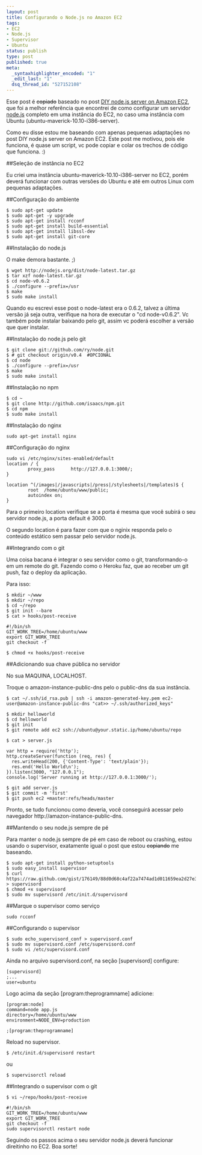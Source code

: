 ```yaml
--- 
layout: post
title: Configurando o Node.js no Amazon EC2
tags: 
- EC2
- Node.js
- Supervisor
- Ubuntu
status: publish
type: post
published: true
meta: 
  _syntaxhighlighter_encoded: "1"
  _edit_last: "1"
  dsq_thread_id: "527152108"
---
```

Esse post é <del>copiado</del> baseado no post [DIY node.js server on Amazon EC2](http://cuppster.com/2011/05/12/diy-node-js-server-on-amazon-ec2/), que foi a melhor referência que encontrei de como configurar um servidor [node.js](http://nodejs.org) completo em uma instância do EC2, no caso uma instância com Ubuntu (ubuntu-maverick-10.10-i386-server). 

<!--more-->

Como eu disse estou me baseando com apenas pequenas adaptações no post DIY node.js server on Amazon EC2. Este post me motivou, pois ele funciona, é quase um script, vc pode copiar e colar os trechos de código que funciona. :)

##Seleção de instância no EC2

Eu criei uma instância ubuntu-maverick-10.10-i386-server no EC2, porém deverá funcionar com outras versões do Ubuntu e até em outros Linux com pequenas adaptações.

##Configuração do ambiente

    $ sudo apt-get update
    $ sudo apt-get -y upgrade
    $ sudo apt-get install rcconf
    $ sudo apt-get install build-essential
    $ sudo apt-get install libssl-dev
    $ sudo apt-get install git-core

##Instalação do node.js


O make demora bastante. ;)

    $ wget http://nodejs.org/dist/node-latest.tar.gz
    $ tar xzf node-latest.tar.gz
    $ cd node-v0.6.2
    $ ./configure --prefix=/usr
    $ make
    $ sudo make install

Quando eu escrevi esse post o node-latest era o 0.6.2, talvez a última versão já seja outra, verifique na hora de executar o "cd node-v0.6.2". Vc também pode instalar baixando pelo git, assim vc poderá escolher a versão que quer instalar.

##Instalação do node.js pelo git

    $ git clone git://github.com/ry/node.git
    $ # git checkout origin/v0.4  #OPCIONAL
    $ cd node
    $ ./configure --prefix=/usr
    $ make
    $ sudo make install

##Instalação no npm

    $ cd ~
    $ git clone http://github.com/isaacs/npm.git
    $ cd npm
    $ sudo make install

##Instalação do nginx

    sudo apt-get install nginx

##Configuração do nginx

    sudo vi /etc/nginx/sites-enabled/default
    location / {
            proxy_pass      http://127.0.0.1:3000/;
    }
    
    location ^(/images|/javascripts|/press|/stylesheets|/templates)$ {
            root  /home/ubuntu/www/public;
            autoindex on;
    }

Para o primeiro location verifique se a porta é mesma que você subirá o seu servidor node.js, a porta default é 3000.

O segundo location é para fazer com que o nginix responda pelo o conteúdo estático sem passar pelo servidor node.js.

##Integrando com o git

Uma coisa bacana é integrar o seu servidor como o git, transformando-o em um remote do git. Fazendo como o Heroku faz, que ao receber um git push, faz o deploy da aplicação. 

Para isso:

    $ mkdir ~/www
    $ mkdir ~/repo
    $ cd ~/repo
    $ git init --bare
    $ cat > hooks/post-receive
    
    #!/bin/sh
    GIT_WORK_TREE=/home/ubuntu/www
    export GIT_WORK_TREE
    git checkout -f
    
    $ chmod +x hooks/post-receive

##Adicionando sua chave pública no servidor

No sua MAQUINA, LOCALHOST. 

Troque o amazon-instance-public-dns pelo o public-dns da sua instância.

    $ cat ~/.ssh/id_rsa.pub | ssh -i amazon-generated-key.pem ec2-user@amazon-instance-public-dns "cat>> ~/.ssh/authorized_keys"
    
    $ mkdir helloworld
    $ cd helloworld
    $ git init
    $ git remote add ec2 ssh://ubuntu@your.static.ip/home/ubuntu/repo
    
    $ cat > server.js
    
    var http = require('http');
    http.createServer(function (req, res) {
      res.writeHead(200, {'Content-Type': 'text/plain'});
      res.end('Hello World\n');
    }).listen(3000, "127.0.0.1");
    console.log('Server running at http://127.0.0.1:3000/');
    
    $ git add server.js
    $ git commit -m 'first'
    $ git push ec2 +master:refs/heads/master

Pronto, se tudo funcionou como deveria, você conseguirá acessar pelo navegador http://amazon-instance-public-dns.

##Mantendo o seu node.js sempre de pé

Para manter o node.js sempre de pé em caso de reboot ou crashing, estou usando o supervisor, exatamente igual o post que estou <del>copiando</del> me baseando.

    $ sudo apt-get install python-setuptools
    $ sudo easy_install supervisor
    $ curl https://raw.github.com/gist/176149/88d0d68c4af22a7474ad1d011659ea2d27e35b8d/supervisord.sh > supervisord
    $ chmod +x supervisord
    $ sudo mv supervisord /etc/init.d/supervisord

##Marque o supervisor como serviço

    sudo rcconf

##Configurando o supervisor

    $ sudo echo_supervisord_conf > supervisord.conf
    $ sudo mv supervisord.conf /etc/supervisord.conf
    $ sudo vi /etc/supervisord.conf

Ainda no arquivo supervisord.conf, na seção [supervisord] configure:

    [supervisord]
    ;...
    user=ubuntu

Logo acima da seção [program:theprogramname] adicione:

    [program:node]
    command=node app.js
    directory=/home/ubuntu/www
    environment=NODE_ENV=production
    
    ;[program:theprogramname]

Reload no supervisor.

    $ /etc/init.d/supervisord restart

ou

    $ supervisorctl reload

##Integrando o supervisor com o git

    $ vi ~/repo/hooks/post-receive
    
    #!/bin/sh
    GIT_WORK_TREE=/home/ubuntu/www
    export GIT_WORK_TREE
    git checkout -f
    sudo supervisorctl restart node

Seguindo os passos acima o seu servidor node.js deverá funcionar direitinho no EC2. Boa sorte!


